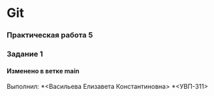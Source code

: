 # Git
### Практическая работа 5
### Задание 1
#### Изменено в ветке main

Выполнил:
*<Васильева Елизавета Константиновна>
*<УВП-311>
